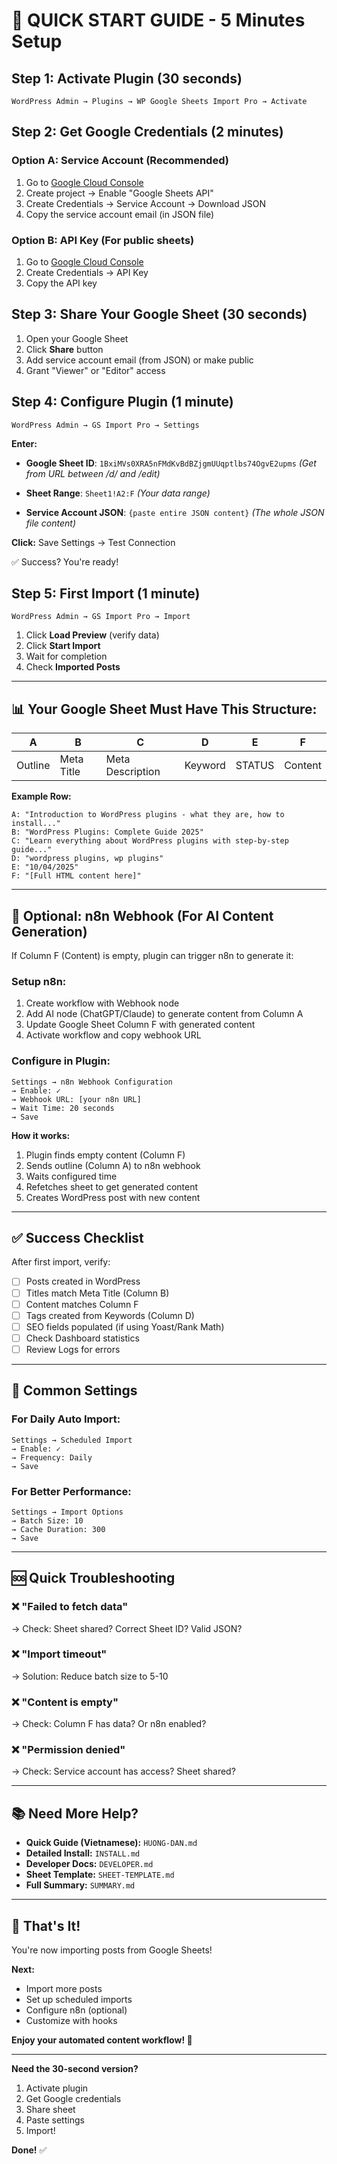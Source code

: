 # 🚀 QUICK START GUIDE - 5 Minutes Setup

## Step 1: Activate Plugin (30 seconds)
```
WordPress Admin → Plugins → WP Google Sheets Import Pro → Activate
```

## Step 2: Get Google Credentials (2 minutes)

### Option A: Service Account (Recommended)
1. Go to [Google Cloud Console](https://console.cloud.google.com/)
2. Create project → Enable "Google Sheets API"
3. Create Credentials → Service Account → Download JSON
4. Copy the service account email (in JSON file)

### Option B: API Key (For public sheets)
1. Go to [Google Cloud Console](https://console.cloud.google.com/)
2. Create Credentials → API Key
3. Copy the API key

## Step 3: Share Your Google Sheet (30 seconds)
1. Open your Google Sheet
2. Click **Share** button
3. Add service account email (from JSON) or make public
4. Grant "Viewer" or "Editor" access

## Step 4: Configure Plugin (1 minute)

```
WordPress Admin → GS Import Pro → Settings
```

**Enter:**
- **Google Sheet ID**: `1BxiMVs0XRA5nFMdKvBdBZjgmUUqptlbs74OgvE2upms`
  *(Get from URL between /d/ and /edit)*
  
- **Sheet Range**: `Sheet1!A2:F`
  *(Your data range)*
  
- **Service Account JSON**: `{paste entire JSON content}`
  *(The whole JSON file content)*

**Click:** Save Settings → Test Connection

✅ Success? You're ready!

## Step 5: First Import (1 minute)

```
WordPress Admin → GS Import Pro → Import
```

1. Click **Load Preview** (verify data)
2. Click **Start Import**
3. Wait for completion
4. Check **Imported Posts**

---

## 📊 Your Google Sheet Must Have This Structure:

| A | B | C | D | E | F |
|---|---|---|---|---|---|
| Outline | Meta Title | Meta Description | Keyword | STATUS | Content |

**Example Row:**
```
A: "Introduction to WordPress plugins - what they are, how to install..."
B: "WordPress Plugins: Complete Guide 2025"
C: "Learn everything about WordPress plugins with step-by-step guide..."
D: "wordpress plugins, wp plugins"
E: "10/04/2025"
F: "[Full HTML content here]"
```

---

## 🔗 Optional: n8n Webhook (For AI Content Generation)

If Column F (Content) is empty, plugin can trigger n8n to generate it:

### Setup n8n:
1. Create workflow with Webhook node
2. Add AI node (ChatGPT/Claude) to generate content from Column A
3. Update Google Sheet Column F with generated content
4. Activate workflow and copy webhook URL

### Configure in Plugin:
```
Settings → n8n Webhook Configuration
→ Enable: ✓
→ Webhook URL: [your n8n URL]
→ Wait Time: 20 seconds
→ Save
```

**How it works:**
1. Plugin finds empty content (Column F)
2. Sends outline (Column A) to n8n webhook
3. Waits configured time
4. Refetches sheet to get generated content
5. Creates WordPress post with new content

---

## ✅ Success Checklist

After first import, verify:

- [ ] Posts created in WordPress
- [ ] Titles match Meta Title (Column B)
- [ ] Content matches Column F
- [ ] Tags created from Keywords (Column D)
- [ ] SEO fields populated (if using Yoast/Rank Math)
- [ ] Check Dashboard statistics
- [ ] Review Logs for errors

---

## 🎯 Common Settings

### For Daily Auto Import:
```
Settings → Scheduled Import
→ Enable: ✓
→ Frequency: Daily
→ Save
```

### For Better Performance:
```
Settings → Import Options
→ Batch Size: 10
→ Cache Duration: 300
→ Save
```

---

## 🆘 Quick Troubleshooting

### ❌ "Failed to fetch data"
→ Check: Sheet shared? Correct Sheet ID? Valid JSON?

### ❌ "Import timeout"
→ Solution: Reduce batch size to 5-10

### ❌ "Content is empty"
→ Check: Column F has data? Or n8n enabled?

### ❌ "Permission denied"
→ Check: Service account has access? Sheet shared?

---

## 📚 Need More Help?

- **Quick Guide (Vietnamese):** `HUONG-DAN.md`
- **Detailed Install:** `INSTALL.md`
- **Developer Docs:** `DEVELOPER.md`
- **Sheet Template:** `SHEET-TEMPLATE.md`
- **Full Summary:** `SUMMARY.md`

---

## 🎉 That's It!

You're now importing posts from Google Sheets! 

**Next:**
- Import more posts
- Set up scheduled imports
- Configure n8n (optional)
- Customize with hooks

**Enjoy your automated content workflow! 🚀**

---

**Need the 30-second version?**

1. Activate plugin
2. Get Google credentials
3. Share sheet
4. Paste settings
5. Import!

**Done!** ✅
